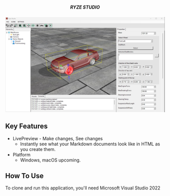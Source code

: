 <h4 align="center" ![screenshot](https://github.com/yuriy3122/Ryze-Studio/blob/main/logo.jpeg) </h4>

<h5 align="center">RYZE STUDIO</h5>

![screenshot](https://github.com/yuriy3122/Ryze-Studio/blob/main/RYZE%20Studio.jpg)

## Key Features

* LivePreview - Make changes, See changes
  - Instantly see what your Markdown documents look like in HTML as you create them.
* Platform
  - Windows, macOS upcoming.

## How To Use

To clone and run this application, you'll need Microsoft Visual Studio 2022


